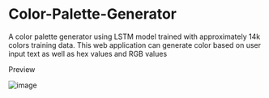 ﻿# Color-Palette-Generator

 A color palette generator using LSTM model trained with approximately 14k colors training data. This web application can generate color based on user input text as well as hex values and RGB values

Preview

![image](https://github.com/Jason-Ereso/Color-Palette-Generator/assets/160806078/1c36c9a2-1f10-4b9e-9e82-558849f99ba3)

